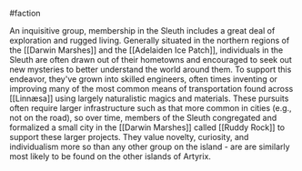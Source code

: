 #faction 

An inquisitive group, membership in the Sleuth includes a great deal of exploration and rugged living. Generally situated in the northern regions of the [[Darwin Marshes]] and the [[Adelaiden Ice Patch]], individuals in the Sleuth are often drawn out of their hometowns and encouraged to seek out new mysteries to better understand the world around them. To support this endeavor, they've grown into skilled engineers, often times inventing or improving many of the most common means of transportation found across [[Linnæsa]] using largely naturalistic magics and materials. These pursuits often require larger infrastructure such as that more common in cities (e.g., not on the road), so over time, members of the Sleuth congregated and formalized a small city in the [[Darwin Marshes]] called [[Ruddy Rock]] to support these larger projects. They value novelty, curiosity, and individualism more so than any other group on the island - are are similarly most likely to be found on the other islands of Artyrix. 